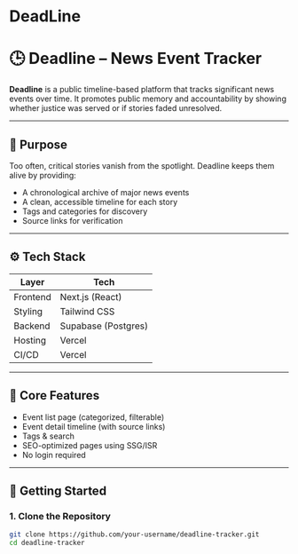 # DeadLine
# 🕒 Deadline – News Event Tracker

**Deadline** is a public timeline-based platform that tracks significant news events over time. It promotes public memory and accountability by showing whether justice was served or if stories faded unresolved.

---

## 📌 Purpose

Too often, critical stories vanish from the spotlight. Deadline keeps them alive by providing:
- A chronological archive of major news events
- A clean, accessible timeline for each story
- Tags and categories for discovery
- Source links for verification

---

## ⚙️ Tech Stack

| Layer     | Tech           |
|-----------|----------------|
| Frontend  | Next.js (React)|
| Styling   | Tailwind CSS   |
| Backend   | Supabase (Postgres) |
| Hosting   | Vercel         |
| CI/CD     | Vercel         |

---

## 🧱 Core Features

- Event list page (categorized, filterable)
- Event detail timeline (with source links)
- Tags & search
- SEO-optimized pages using SSG/ISR
- No login required

---

## 🚀 Getting Started

### 1. Clone the Repository

```bash
git clone https://github.com/your-username/deadline-tracker.git
cd deadline-tracker
